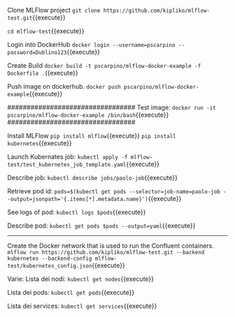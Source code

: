 Clone MLFlow project
`git clone https://github.com/kipliko/mlflow-test.git`{{execute}}

`cd mlflow-test`{{execute}}

Login into DockerHub
`docker login --username=pscarpino --password=Dublino123`{{execute}}

Create Build
`docker build -t pscarpino/mlflow-docker-example -f Dockerfile .`{{execute}}

Push image on dockerhub.
`docker push pscarpino/mlflow-docker-example`{{execute}}

#################################
Test image:
`docker run -it pscarpino/mlflow-docker-example /bin/bash`{{execute}}
#################################

Install MLFlow
`pip install mlflow`{{execute}}
`pip install kubernetes`{{execute}}

Launch Kubernates job:
`kubectl apply -f mlflow-test/test_kubernetes_job_template.yaml`{{execute}}

Describe job:
`kubectl describe jobs/paolo-job`{{execute}}

Retrieve pod id: `pods=$(kubectl get pods --selector=job-name=paolo-job --output=jsonpath='{.items[*].metadata.name}')`{{execute}}

See logs of pod: `kubectl logs $pods`{{execute}}

Describe pod: `kubectl get pods $pods --output=yaml`{{execute}}


-----------------------------------------------------------------

Create the Docker network that is used to run the Confluent containers.
`mlflow run https://github.com/kipliko/mlflow-test.git --backend kubernetes --backend-config mlflow-test/kubernetes_config.json`{{execute}}

Varie:
Lista dei nodi: `kubectl get nodes`{{execute}}

Lista dei pods: `kubectl get pods`{{execute}}

Lista dei services: `kubectl get services`{{execute}}